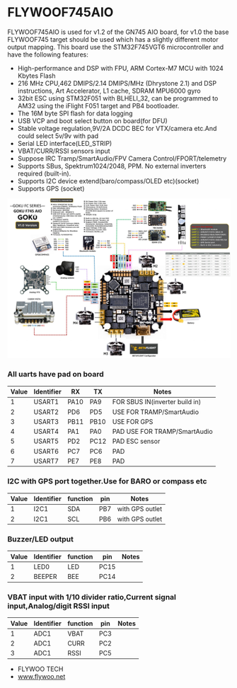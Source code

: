 # FLYWOOF745AIO

FLYWOOF745AIO is used for v1.2 of the GN745 AIO board, for v1.0 the base FLYWOOF745 target should be used which has a slightly different motor output mapping.
This board use the STM32F745VGT6 microcontroller and have the following features:

- High-performance and DSP with FPU, ARM Cortex-M7 MCU with 1024 Kbytes Flash
- 216 MHz CPU,462 DMIPS/2.14 DMIPS/MHz (Dhrystone 2.1) and DSP instructions, Art Accelerator, L1 cache, SDRAM
  MPU6000 gyro
- 32bit ESC using STM32F051 with BLHELI_32, can be programmed to AM32 using the iFlight F051 target and PB4 bootloader.
- The 16M byte SPI flash for data logging
- USB VCP and boot select button on board(for DFU)
- Stable voltage regulation,9V/2A DCDC BEC for VTX/camera etc.And could select 5v/9v with pad
- Serial LED interface(LED_STRIP)
- VBAT/CURR/RSSI sensors input
- Suppose IRC Tramp/SmartAudio/FPV Camera Control/FPORT/telemetry
- Supports SBus, Spektrum1024/2048, PPM. No external inverters required (built-in).
- Supports I2C device extend(baro/compass/OLED etc)(socket)
- Supports GPS (socket)

![FLYWOOF745AIO v1.2](images/flywooF745AIO_v1-2_std_front.jpg)

### All uarts have pad on board

| Value | Identifier | RX   | TX   | Notes                          |
| ----- | ---------- | ---- | ---- | ------------------------------ |
| 1     | USART1     | PA10 | PA9  | FOR SBUS IN(inverter build in) |
| 2     | USART2     | PD6  | PD5  | USE FOR TRAMP/SmartAudio       |
| 3     | USART3     | PB11 | PB10 | USE FOR GPS                    |
| 4     | USART4     | PA1  | PA0  | PAD USE FOR TRAMP/SmartAudio   |
| 5     | USART5     | PD2  | PC12 | PAD ESC sensor                 |
| 6     | USART6     | PC7  | PC6  | PAD                            |
| 7     | USART7     | PE7  | PE8  | PAD                            |

### I2C with GPS port together.Use for BARO or compass etc

| Value | Identifier | function | pin | Notes           |
| ----- | ---------- | -------- | --- | --------------- |
| 1     | I2C1       | SDA      | PB7 | with GPS outlet |
| 2     | I2C1       | SCL      | PB6 | with GPS outlet |

### Buzzer/LED output

| Value | Identifier | function | pin  | Notes |
| ----- | ---------- | -------- | ---- | ----- |
| 1     | LED0       | LED      | PC15 |
| 2     | BEEPER     | BEE      | PC14 |

### VBAT input with 1/10 divider ratio,Current signal input,Analog/digit RSSI input

| Value | Identifier | function | pin | Notes |
| ----- | ---------- | -------- | --- | ----- |
| 1     | ADC1       | VBAT     | PC3 |       |
| 2     | ADC1       | CURR     | PC2 |       |
| 3     | ADC1       | RSSI     | PC5 |       |

- FLYWOO TECH
- www.flywoo.net
